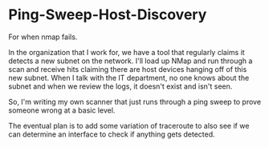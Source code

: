 # Ping-Sweep-Host-Discovery
For when nmap fails.

In the organization that I work for, we have a tool that regularly claims it detects a new subnet on the network.  I'll load up NMap and run through a scan and receive hits claiming there are host devices hanging off of this new subnet.  When I talk with the IT department, no one knows about the subnet and when we review the logs, it doesn't exist and isn't seen.

So, I'm writing my own scanner that just runs through a ping sweep to prove someone wrong at a basic level.

The eventual plan is to add some variation of traceroute to also see if we can determine an interface to check if anything gets detected.